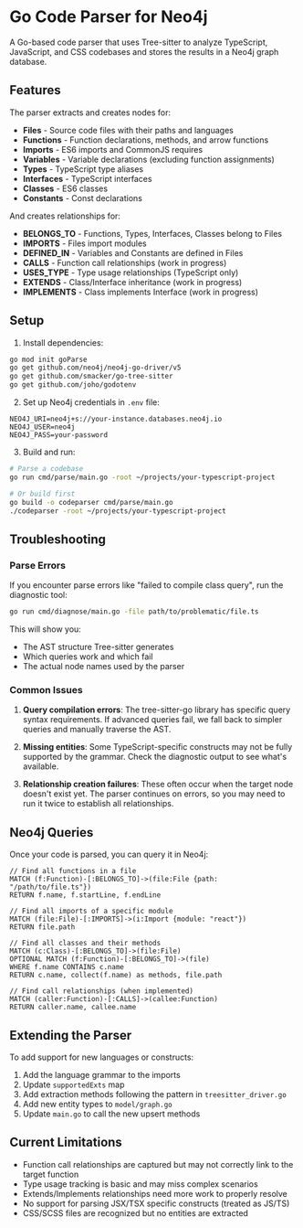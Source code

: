 # Go Code Parser for Neo4j

A Go-based code parser that uses Tree-sitter to analyze TypeScript, JavaScript, and CSS codebases and stores the results in a Neo4j graph database.

## Features

The parser extracts and creates nodes for:
- **Files** - Source code files with their paths and languages
- **Functions** - Function declarations, methods, and arrow functions
- **Imports** - ES6 imports and CommonJS requires
- **Variables** - Variable declarations (excluding function assignments)
- **Types** - TypeScript type aliases
- **Interfaces** - TypeScript interfaces
- **Classes** - ES6 classes
- **Constants** - Const declarations

And creates relationships for:
- **BELONGS_TO** - Functions, Types, Interfaces, Classes belong to Files
- **IMPORTS** - Files import modules
- **DEFINED_IN** - Variables and Constants are defined in Files
- **CALLS** - Function call relationships (work in progress)
- **USES_TYPE** - Type usage relationships (TypeScript only)
- **EXTENDS** - Class/Interface inheritance (work in progress)
- **IMPLEMENTS** - Class implements Interface (work in progress)

## Setup

1. Install dependencies:
```bash
go mod init goParse
go get github.com/neo4j/neo4j-go-driver/v5
go get github.com/smacker/go-tree-sitter
go get github.com/joho/godotenv
```

2. Set up Neo4j credentials in `.env` file:
```
NEO4J_URI=neo4j+s://your-instance.databases.neo4j.io
NEO4J_USER=neo4j
NEO4J_PASS=your-password
```

3. Build and run:
```bash
# Parse a codebase
go run cmd/parse/main.go -root ~/projects/your-typescript-project

# Or build first
go build -o codeparser cmd/parse/main.go
./codeparser -root ~/projects/your-typescript-project
```

## Troubleshooting

### Parse Errors

If you encounter parse errors like "failed to compile class query", run the diagnostic tool:

```bash
go run cmd/diagnose/main.go -file path/to/problematic/file.ts
```

This will show you:
- The AST structure Tree-sitter generates
- Which queries work and which fail
- The actual node names used by the parser

### Common Issues

1. **Query compilation errors**: The tree-sitter-go library has specific query syntax requirements. If advanced queries fail, we fall back to simpler queries and manually traverse the AST.

2. **Missing entities**: Some TypeScript-specific constructs may not be fully supported by the grammar. Check the diagnostic output to see what's available.

3. **Relationship creation failures**: These often occur when the target node doesn't exist yet. The parser continues on errors, so you may need to run it twice to establish all relationships.

## Neo4j Queries

Once your code is parsed, you can query it in Neo4j:

```cypher
// Find all functions in a file
MATCH (f:Function)-[:BELONGS_TO]->(file:File {path: "/path/to/file.ts"})
RETURN f.name, f.startLine, f.endLine

// Find all imports of a specific module
MATCH (file:File)-[:IMPORTS]->(i:Import {module: "react"})
RETURN file.path

// Find all classes and their methods
MATCH (c:Class)-[:BELONGS_TO]->(file:File)
OPTIONAL MATCH (f:Function)-[:BELONGS_TO]->(file)
WHERE f.name CONTAINS c.name
RETURN c.name, collect(f.name) as methods, file.path

// Find call relationships (when implemented)
MATCH (caller:Function)-[:CALLS]->(callee:Function)
RETURN caller.name, callee.name
```

## Extending the Parser

To add support for new languages or constructs:

1. Add the language grammar to the imports
2. Update `supportedExts` map
3. Add extraction methods following the pattern in `treesitter_driver.go`
4. Add new entity types to `model/graph.go`
5. Update `main.go` to call the new upsert methods

## Current Limitations

- Function call relationships are captured but may not correctly link to the target function
- Type usage tracking is basic and may miss complex scenarios
- Extends/Implements relationships need more work to properly resolve
- No support for parsing JSX/TSX specific constructs (treated as JS/TS)
- CSS/SCSS files are recognized but no entities are extracted